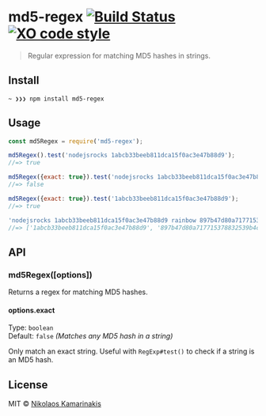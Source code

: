 # md5-regex [![Build Status](https://travis-ci.org/k4m4/md5-regex.svg?branch=master)](https://travis-ci.org/k4m4/md5-regex) [![XO code style](https://img.shields.io/badge/code_style-XO-5ed9c7.svg)](https://github.com/xojs/xo)

> Regular expression for matching MD5 hashes in strings.


## Install

```
~ ❯❯❯ npm install md5-regex
```


## Usage

```js
const md5Regex = require('md5-regex');

md5Regex().test('nodejsrocks 1abcb33beeb811dca15f0ac3e47b88d9');
//=> true

md5Regex({exact: true}).test('nodejsrocks 1abcb33beeb811dca15f0ac3e47b88d9 foo');
//=> false

md5Regex({exact: true}).test('1abcb33beeb811dca15f0ac3e47b88d9');
//=> true

'nodejsrocks 1abcb33beeb811dca15f0ac3e47b88d9 rainbow 897b47d80a717715378832539b4c1340'.match(md5Regex());
//=> ['1abcb33beeb811dca15f0ac3e47b88d9', '897b47d80a717715378832539b4c1340']
```


## API

### md5Regex([options])

Returns a regex for matching MD5 hashes.

#### options.exact

Type: `boolean`<br>
Default: `false` *(Matches any MD5 hash in a string)*

Only match an exact string. Useful with `RegExp#test()` to check if a string is an MD5 hash.


## License

MIT © [Nikolaos Kamarinakis](https://nikolaskama.me)